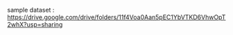 sample dataset : https://drive.google.com/drive/folders/11f4Voa0Aan5pEC1YbVTKD6VhwOpT2whX?usp=sharing
